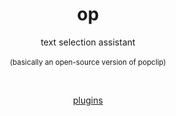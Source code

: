 <div align="center">
  <h1>
    op
  </h1>

  <p>
    text selection assistant<br>
    <br>
    <sup>(basically an open-source version of popclip)</sup>
  </p>

  <br>

  <a href="https://github.com/nogira/op-plugins">plugins</a>
</div>
